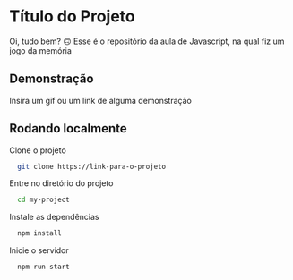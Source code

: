 
# Título do Projeto

Oi, tudo bem? 🙃
Esse é o repositório da aula de Javascript, na qual fiz um jogo da memória 


## Demonstração

Insira um gif ou um link de alguma demonstração


## Rodando localmente

Clone o projeto

```bash
  git clone https://link-para-o-projeto
```

Entre no diretório do projeto

```bash
  cd my-project
```

Instale as dependências

```bash
  npm install
```

Inicie o servidor

```bash
  npm run start
```

